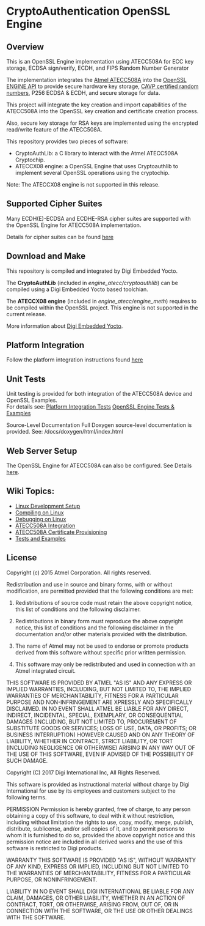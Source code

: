 CryptoAuthentication OpenSSL Engine
=====================================
Overview
----------
This is an OpenSSL Engine implementation using ATECC508A for ECC key storage, ECDSA sign/verify, ECDH, and FIPS Random Number Generator

The implementation integrates the [Atmel ATECC508A](http://www.atmel.com/devices/atecc508a.aspx) into the [OpenSSL ENGINE API](http://openssl.org/docs/manmaster/crypto/engine.html) to provide secure hardware key storage, [CAVP certified random numbers](http://csrc.nist.gov/groups/STM/cavp/documents/aes/aesval.html), P256 ECDSA & ECDH, and secure storage for data.

This project will integrate the key creation and import capabilities of the ATECC508A into the OpenSSL key creation and certificate creation process. 

Also, secure key storage for RSA keys are implemented using the encrypted read/write feature of the ATECC508A.

This repository provides two pieces of software:
* CryptoAuthLib: a C library to interact with the Atmel ATECC508A Cryptochip.
* ATECCX08 engine: a OpenSSL Engine that uses Cryptoauthlib to implement several OpenSSL operations using the cryptochip.

Note: The ATECCX08 engine is not supported in this release.

Supported Cipher Suites
------------------------
Many ECDH(E)-ECDSA and ECDHE-RSA cipher suites are supported with the OpenSSL Engine for ATECC508A implementation.  

Details for cipher suites can be found [here](https://github.com/AtmelCSO/cryptoauth-openssl-engine/wiki/Supported-Ciphers)

Download and Make 
------------------
This repository is compiled and integrated by Digi Embedded Yocto.

The **CryptoAuthLib** (included in *engine_atecc/cryptoauthlib*) can be compiled using
a Digi Embedded Yocto based toolchian.

The **ATECCX08 engine** (included in *engine_atecc/engine_meth*) requires to be compiled
within the OpenSSL project. This engine is not supported in the current release.

More information about [Digi Embedded Yocto](https://github.com/digi-embedded/meta-digi).

Platform Integration
--------------------
Follow the platform integration instructions found [here](https://github.com/AtmelCSO/cryptoauth-openssl-engine/wiki/Integrate-ATECC508A-onto-Your-Platform)

Unit Tests
-------------
Unit testing is provided for both integration of the ATECC508A device and OpenSSL Examples.  
For details see:
[Platform Integration Tests](https://github.com/AtmelCSO/cryptoauth-openssl-engine/wiki/ATECC508A-Integration-Tests)
[OpenSSL Engine Tests & Examples](https://github.com/AtmelCSO/cryptoauth-openssl-engine/wiki/Tests-And-Examples)

Source-Level Documentation
Full Doxygen source-level documentation is provided.
See: /docs/doxygen/html/index.html

Web Server Setup
-----------------
The OpenSSL Engine for ATECC508A can also be configured. 
See Details [here](https://github.com/AtmelCSO/cryptoauth-openssl-engine/wiki/Web-Server-For-The-Web-Browser).

Wiki Topics:
------------
- [Linux Development Setup](https://github.com/AtmelCSO/cryptoauth-openssl-engine/wiki/Linux:-Development-Setup)
- [Compiling on Linux](https://github.com/AtmelCSO/cryptoauth-openssl-engine/wiki/Linux:-Compile-OpenSSL-Engine-for-ATECC508A)
- [Debugging on Linux](https://github.com/AtmelCSO/cryptoauth-openssl-engine/wiki/Linux:-Debugging)
- [ATECC508A Integration](https://github.com/AtmelCSO/cryptoauth-openssl-engine/wiki/ATECC508A:-Platform-Integration)
- [ATECC508A Certificate Provisioning](http://www.atmel.com/tools/at88ckeccroot-signer.aspx)
- [Tests and Examples](https://github.com/AtmelCSO/cryptoauth-openssl-engine/wiki/Tests:-OpenSSL-Tests-and-Examples)


License
---------

Copyright (c) 2015 Atmel Corporation. All rights reserved.

Redistribution and use in source and binary forms, with or without
modification, are permitted provided that the following conditions are met:

 1. Redistributions of source code must retain the above copyright notice,
    this list of conditions and the following disclaimer.

 2. Redistributions in binary form must reproduce the above copyright notice,
    this list of conditions and the following disclaimer in the documentation
    and/or other materials provided with the distribution.

 3. The name of Atmel may not be used to endorse or promote products derived
    from this software without specific prior written permission.

 4. This software may only be redistributed and used in connection with an
    Atmel integrated circuit.

THIS SOFTWARE IS PROVIDED BY ATMEL "AS IS" AND ANY EXPRESS OR IMPLIED
WARRANTIES, INCLUDING, BUT NOT LIMITED TO, THE IMPLIED WARRANTIES OF
MERCHANTABILITY, FITNESS FOR A PARTICULAR PURPOSE AND NON-INFRINGEMENT ARE
XPRESSLY AND SPECIFICALLY DISCLAIMED. IN NO EVENT SHALL ATMEL BE LIABLE FOR
ANY DIRECT, INDIRECT, INCIDENTAL, SPECIAL, EXEMPLARY, OR CONSEQUENTIAL
DAMAGES (INCLUDING, BUT NOT LIMITED TO, PROCUREMENT OF SUBSTITUTE GOODS
OR SERVICES; LOSS OF USE, DATA, OR PROFITS; OR BUSINESS INTERRUPTION)
HOWEVER CAUSED AND ON ANY THEORY OF LIABILITY, WHETHER IN CONTRACT,
STRICT LIABILITY, OR TORT (INCLUDING NEGLIGENCE OR OTHERWISE) ARISING IN
ANY WAY OUT OF THE USE OF THIS SOFTWARE, EVEN IF ADVISED OF THE
POSSIBILITY OF SUCH DAMAGE.


Copyright (C) 2017 Digi International Inc, All Rights Reserved.

This software is provided as instructional material without charge
by Digi International for use by its employees and customers
subject to the following terms.

PERMISSION
Permission is hereby granted, free of charge, to any person obtaining
a copy of this software, to deal with it without restriction,
including without limitation the rights to use, copy,  modify, merge,
publish, distribute, sublicense, and/or sell copies of it, and to permit
persons to whom it is furnished to do so, provided the above copyright
notice and this permission notice are included in all derived works
and the use of this software is restricted to Digi products.

WARRANTY
THIS SOFTWARE IS PROVIDED "AS IS", WITHOUT WARRANTY OF ANY KIND, EXPRESS
OR IMPLIED, INCLUDING BUT NOT LIMITED TO THE WARRANTIES OF MERCHANTABILITY,
FITNESS FOR A PARTICULAR PURPOSE, OR NONINFRINGEMENT.

LIABILITY
IN NO EVENT SHALL DIGI INTERNATIONAL BE LIABLE FOR ANY CLAIM, DAMAGES,
OR OTHER LIABILITY, WHETHER IN AN ACTION OF CONTRACT, TORT, OR OTHERWISE,
ARISING FROM, OUT OF, OR IN CONNECTION WITH THE SOFTWARE, OR THE USE
OR OTHER DEALINGS WITH THE SOFTWARE.
